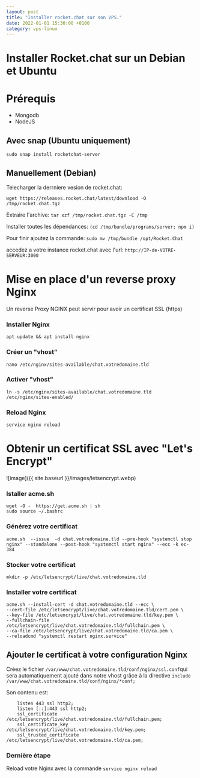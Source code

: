 ```yaml
---
layout: post
title: "Installer rocket.chat sur son VPS."
date: 2022-01-01 15:30:00 +0100
category: vps-linux
---
```


# Installer Rocket.chat sur un Debian et Ubuntu

# Prérequis
* Mongodb 
* NodeJS 

## Avec snap (Ubuntu uniquement)
```sudo snap install rocketchat-server```

## Manuellement (Debian)

Telecharger la derrniere vesion de rocket.chat:

`wget https://releases.rocket.chat/latest/download -O /tmp/rocket.chat.tgz`

Extraire l'archive: `tar xzf /tmp/rocket.chat.tgz -C /tmp`

Installer toutes les dépendances: `(cd /tmp/bundle/programs/server; npm i)`

Pour finir ajoutez la commande: `sudo mv /tmp/bundle /opt/Rocket.Chat`

accedez a votre instance rocket.chat avec l'url: `http://IP-de-VOTRE-SERVEUR:3000`

# Mise en place d'un reverse proxy Nginx

Un reverse Proxy NGINX peut servir pour avoir un certificat SSL (https)

### Installer Nginx

```apt update && apt install nginx```

### Créer un "vhost"

```nano /etc/nginx/sites-available/chat.votredomaine.tld```

### Activer "vhost"

```ln -s /etc/nginx/sites-available/chat.votredomaine.tld /etc/nginx/sites-enabled/```

### Reload Nginx

```service nginx reload```

# Obtenir un certificat SSL avec "Let's Encrypt"

![image]({{ site.baseurl }}/images/letsencrypt.webp)


### Istaller acme.sh

```
wget -O -  https://get.acme.sh | sh
sudo source ~/.bashrc
```  

### Générez votre certificat

```
acme.sh  --issue  -d chat.votredomaine.tld --pre-hook "systemctl stop nginx" --standalone --post-hook "systemctl start nginx" --ecc -k ec-384
```

### Stocker votre certificat

```mkdir -p /etc/letsencrypt/live/chat.votredomaine.tld```

### Installer votre certificat

```
acme.sh --install-cert -d chat.votredomaine.tld --ecc \
--cert-file /etc/letsencrypt/live/chat.votredomaine.tld/cert.pem \
--key-file /etc/letsencrypt/live/chat.votredomaine.tld/key.pem \
--fullchain-file /etc/letsencrypt/live/chat.votredomaine.tld/fullchain.pem \
--ca-file /etc/letsencrypt/live/chat.votredomaine.tld/ca.pem \
--reloadcmd "systemctl restart nginx.service"
```

## Ajouter le certificat à votre configuration Nginx
Créez le fichier `/var/www/chat.votredomaine.tld/conf/nginx/ssl.conf`qui sera automatiquement ajouté dans notre vhost grâce à la directive `include  /var/www/chat.votredomaine.tld/conf/nginx/*conf;`

Son contenu est: 
```
    listen 443 ssl http2;
    listen [::]:443 ssl http2;
    ssl_certificate /etc/letsencrypt/live/chat.votredomaine.tld/fullchain.pem;
    ssl_certificate_key     /etc/letsencrypt/live/chat.votredomaine.tld/key.pem;
    ssl_trusted_certificate /etc/letsencrypt/live/chat.votredomaine.tld/ca.pem;

```
### Dernière étape

Reload votre Nginx avec la commande `service nginx reload`



